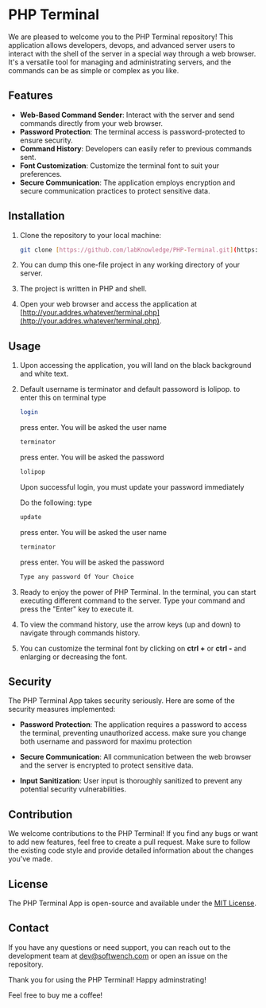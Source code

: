 # PHP Terminal  

We are pleased to welcome you to the PHP Terminal repository! This application allows developers, devops, and advanced server users to interact with the shell of the server in a special way through a web browser. It's a versatile tool for managing and administrating servers, and the commands can be as simple or complex as you like.

## Features

- **Web-Based Command Sender**: Interact with the server and send commands directly from your web browser.
- **Password Protection**: The terminal access is password-protected to ensure security.
- **Command History**: Developers can easily refer to previous commands sent.
- **Font Customization**: Customize the terminal font to suit your preferences.
- **Secure Communication**: The application employs encryption and secure communication practices to protect sensitive data.

## Installation

1. Clone the repository to your local machine:

   ```bash
   git clone [https://github.com/labKnowledge/PHP-Terminal.git](https://github.com/labKnowledge/PHP-Terminal.git)
   ```

2. You can dump this one-file project in any working directory of your server. 

3. The project is written in PHP and shell. 

4. Open your web browser and access the application at [http://your.addres.whatever/terminal.php](http://your.addres.whatever/terminal.php).

## Usage

1. Upon accessing the application, you will land on the black background and white text.
   
2. Default username is terminator and default passoword is lolipop. to enter this on terminal type 

   ```bash 
   login 
   ```
   press enter. You will be asked the user name 

     ```bash 
   terminator 
   ```
   press enter. You will be asked the password 

     ```bash 
   lolipop 
   ```
   Upon successful login, you must update your password immediately 

   Do the following: type 

   ```bash 
   update 
   ```
   press enter. You will be asked the user name 

     ```bash 
   terminator 
   ```
   press enter. You will be asked the password 

     ```bash 
   Type any password Of Your Choice  
   ```
3. Ready to enjoy the power of PHP Terminal. In the terminal, you can start executing different command to the server. Type your command and press the "Enter" key to execute it.

4. To view the command history, use the arrow keys (up and down) to navigate through commands history.

5. You can customize the terminal font by clicking on **ctrl +** or **ctrl -** and enlarging or decreasing the font.

## Security

The PHP Terminal App takes security seriously. Here are some of the security measures implemented:

- **Password Protection**: The application requires a password to access the terminal, preventing unauthorized access. make sure you change both username and password for maximu protection

- **Secure Communication**: All communication between the web browser and the server is encrypted to protect sensitive data.

- **Input Sanitization**: User input is thoroughly sanitized to prevent any potential security vulnerabilities.

## Contribution

We welcome contributions to the PHP Terminal! If you find any bugs or want to add new features, feel free to create a pull request. Make sure to follow the existing code style and provide detailed information about the changes you've made.

## License

The PHP Terminal App is open-source and available under the [MIT License](https://github.com/labKnowledge/PHP-Terminal.git).

## Contact

If you have any questions or need support, you can reach out to the development team at dev@softwench.com or open an issue on the repository.

Thank you for using the PHP Terminal! Happy adminstrating!

Feel free to buy me a coffee!